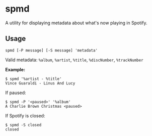# spmd

A utility for displaying metadata about what's now playing in Spotify.

## Usage

`spmd [-P message] [-S message] 'metadata'`

Valid metadata: `%album`, `%artist`, `%title`, `%discNumber`, `%trackNumber`

**Example:**

```
$ spmd '%artist - %title'
Vince Guaraldi - Linus And Lucy
```

If paused:

```
$ spmd -P '<paused>' '%album'
A Charlie Brown Christmas <paused>
```

If Spotify is closed:

```
$ spmd -S closed
closed
```